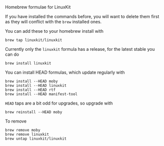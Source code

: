 Homebrew formulae for LinuxKit

If you have installed the commands before, you will want to delete
them first as they will conflict with the `brew` installed ones.


You can add these to your homebrew install with
```
brew tap linuxkit/linuxkit
```

Currently only the `linuxkit` formula has a release, for the latest stable
you can do
```
brew install linuxkit
```

You can install HEAD formulas, which update regularly with
```
brew install --HEAD moby
brew install --HEAD linuxkit
brew install --HEAD rtf
brew install --HEAD manifest-tool
```

`HEAD` taps are a bit odd for upgrades, so upgrade with
```
brew reinstall --HEAD moby
```

To remove
```
brew remove moby
brew remove linuxkit
brew untap linuxkit/linuxkit
```
